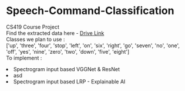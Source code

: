 # Speech-Command-Classification
CS419 Course Project <br>
Find the extracted data here - <a href="https://drive.google.com/open?id=1IJGYTO7d_7Lr6dPv9v_X0DY41oM_0pg_"> Drive Link </a> <br>
Classes we plan to use : <br>
['up', 'three', 'four', 'stop', 'left', 'on',  'six', 'right', 'go', 'seven', 'no', 'one', 'off', 'yes', 'nine', 'zero', 'two',  'down', 'five', 'eight']
<br>
To implement :
<li> Spectrogram input based VGGNet & ResNet  <li>asd</li></li>
<li> Spectrogram input based LRP - Explainable AI </li>

